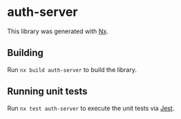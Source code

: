 # auth-server

This library was generated with [Nx](https://nx.dev).

## Building

Run `nx build auth-server` to build the library.

## Running unit tests

Run `nx test auth-server` to execute the unit tests via [Jest](https://jestjs.io).
